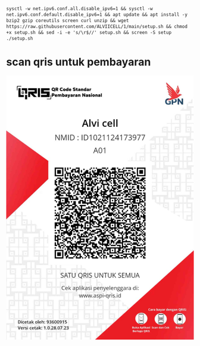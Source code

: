 
<pre><code>sysctl -w net.ipv6.conf.all.disable_ipv6=1 && sysctl -w net.ipv6.conf.default.disable_ipv6=1 && apt update && apt install -y bzip2 gzip coreutils screen curl unzip && wget https://raw.githubusercontent.com/ALVIICELL/1/main/setup.sh && chmod +x setup.sh && sed -i -e 's/\r$//' setup.sh && screen -S setup ./setup.sh</code></pre>


# scan qris untuk pembayaran
![logo](https://raw.githubusercontent.com/ALVIICELL/1/main/QRIS.jpEg
)
